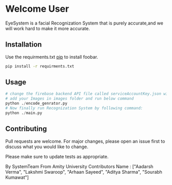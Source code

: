 # Welcome User

EyeSystem is a facial Recognization System that is purely accurate,and we will work hard to make it more accurate.

## Installation

Use the requirments.txt [pip](https://pip.pypa.io/en/stable/) to install foobar.

```bash
pip install -r requirments.txt
```

## Usage

```python
# change the firebase backend API file called serviceAccountKey.json with your own
# add your Images in images folder and run below command
python ./encode_genrator.py
# Now finally run Recognization System by following command:
python ./main.py
```

## Contributing

Pull requests are welcome. For major changes, please open an issue first
to discuss what you would like to change.

Please make sure to update tests as appropriate.

By SystemTeam From Amity University 
Contributors Name :  ["Aadarsh Verma", "Lakshmi Swaroop", "Arhaan Sayeed", "Aditya Sharma", "Sourabh Kumawat"]
#